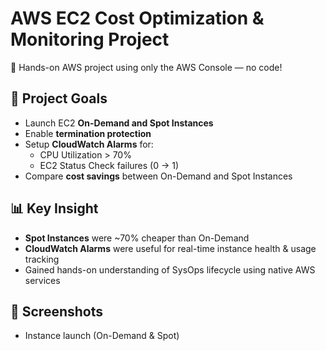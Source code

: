 # AWS EC2 Cost Optimization & Monitoring Project

🚀 Hands-on AWS project using only the AWS Console — no code!

## 💼 Project Goals
- Launch EC2 **On-Demand and Spot Instances**
- Enable **termination protection**
- Setup **CloudWatch Alarms** for:
  - CPU Utilization > 70%
  - EC2 Status Check failures (0 → 1)
- Compare **cost savings** between On-Demand and Spot Instances

## 📊 Key Insight
- **Spot Instances** were ~70% cheaper than On-Demand
- **CloudWatch Alarms** were useful for real-time instance health & usage tracking
- Gained hands-on understanding of SysOps lifecycle using native AWS services

## 📸 Screenshots
- Instance launch (On-Demand & Spot)

